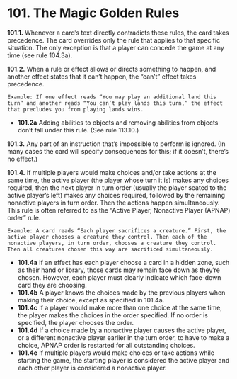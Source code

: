 # **101.** The Magic Golden Rules

**101.1.** Whenever a card’s text directly contradicts these rules, the card takes precedence. The card overrides only the rule that applies to that specific situation. The only exception is that a player can concede the game at any time (see rule 104.3a).

**101.2.** When a rule or effect allows or directs something to happen, and another effect states that it can’t happen, the “can’t” effect takes precedence.

    Example: If one effect reads “You may play an additional land this turn” and another reads “You can’t play lands this turn,” the effect that precludes you from playing lands wins.
+ **101.2a** Adding abilities to objects and removing abilities from objects don’t fall under this rule. (See rule 113.10.)

**101.3.** Any part of an instruction that’s impossible to perform is ignored. (In many cases the card will specify consequences for this; if it doesn’t, there’s no effect.)

**101.4.** If multiple players would make choices and/or take actions at the same time, the active player (the player whose turn it is) makes any choices required, then the next player in turn order (usually the player seated to the active player’s left) makes any choices required, followed by the remaining nonactive players in turn order. Then the actions happen simultaneously. This rule is often referred to as the “Active Player, Nonactive Player (APNAP) order” rule.

    Example: A card reads “Each player sacrifices a creature.” First, the active player chooses a creature they control. Then each of the nonactive players, in turn order, chooses a creature they control. Then all creatures chosen this way are sacrificed simultaneously.
+ **101.4a** If an effect has each player choose a card in a hidden zone, such as their hand or library, those cards may remain face down as they’re chosen. However, each player must clearly indicate which face-down card they are choosing.
+ **101.4b** A player knows the choices made by the previous players when making their choice, except as specified in 101.4a.
+ **101.4c** If a player would make more than one choice at the same time, the player makes the choices in the order specified. If no order is specified, the player chooses the order.
+ **101.4d** If a choice made by a nonactive player causes the active player, or a different nonactive player earlier in the turn order, to have to make a choice, APNAP order is restarted for all outstanding choices.
+ **101.4e** If multiple players would make choices or take actions while starting the game, the starting player is considered the active player and each other player is considered a nonactive player.
